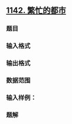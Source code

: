 ## [1142. 繁忙的都市](https://www.acwing.com/problem/content/1144/)

### 题目

### 输入格式

### 输出格式

### 数据范围

### 输入样例：



### 题解
